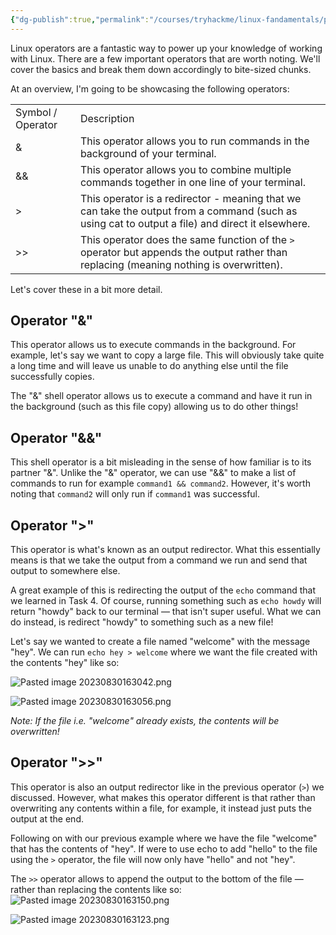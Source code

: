 ```yaml
---
{"dg-publish":true,"permalink":"/courses/tryhackme/linux-fandamentals/part-1/an-introduction-to-shell-operators/","dgPassFrontmatter":true,"noteIcon":""}
---
```


Linux operators are a fantastic way to power up your knowledge of working with Linux. There are a few important operators that are worth noting. We'll cover the basics and break them down accordingly to bite-sized chunks.

At an overview, I'm going to be showcasing the following operators:

|   |   |
|---|---|
|Symbol / Operator|Description|
|&|This operator allows you to run commands in the background of your terminal.|
|&&|This operator allows you to combine multiple commands together in one line of your terminal.|
|>|This operator is a redirector - meaning that we can take the output from a command (such as using cat to output a file) and direct it elsewhere.|
|>>|This operator does the same function of the `>` operator but appends the output rather than replacing (meaning nothing is overwritten).|

Let's cover these in a bit more detail.  
  

## Operator "&"

This operator allows us to execute commands in the background. For example, let's say we want to copy a large file. This will obviously take quite a long time and will leave us unable to do anything else until the file successfully copies.

The "&" shell operator allows us to execute a command and have it run in the background (such as this file copy) allowing us to do other things!

  

## Operator "&&"

This shell operator is a bit misleading in the sense of how familiar is to its partner "&". Unlike the "&" operator, we can use "&&" to make a list of commands to run for example `command1 && command2`. However, it's worth noting that `command2` will only run if `command1` was successful.

  

## Operator ">"

This operator is what's known as an output redirector. What this essentially means is that we take the output from a command we run and send that output to somewhere else.

A great example of this is redirecting the output of the `echo` command that we learned in Task 4. Of course, running something such as `echo howdy` will return "howdy" back to our terminal — that isn't super useful. What we can do instead, is redirect "howdy" to something such as a new file!

Let's say we wanted to create a file named "welcome" with the message "hey". We can run `echo hey > welcome` where we want the file created with the contents "hey" like so:

![Pasted image 20230830163042.png](/img/user/courses/tryhackme/linux_fandamentals/part_1/img/Pasted%20image%2020230830163042.png)

![Pasted image 20230830163056.png](/img/user/courses/tryhackme/linux_fandamentals/part_1/img/Pasted%20image%2020230830163056.png)

_Note: If the file i.e. "welcome" already exists, the contents will be overwritten!_

  

## Operator ">>"

This operator is also an output redirector like in the previous operator (`>`) we discussed. However, what makes this operator different is that rather than overwriting any contents within a file, for example, it instead just puts the output at the end.

Following on with our previous example where we have the file "welcome" that has the contents of "hey". If were to use echo to add "hello" to the file using the `>` operator, the file will now only have "hello" and not "hey".

The `>>` operator allows to append the output to the bottom of the file — rather than replacing the contents like so:
![Pasted image 20230830163150.png](/img/user/courses/tryhackme/linux_fandamentals/part_1/img/Pasted%20image%2020230830163150.png)

![Pasted image 20230830163123.png](/img/user/courses/tryhackme/linux_fandamentals/part_1/img/Pasted%20image%2020230830163123.png)

